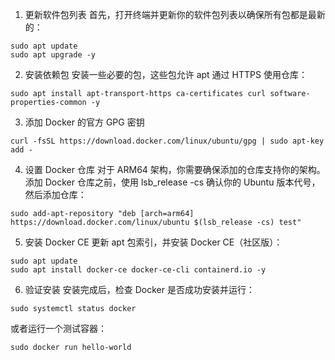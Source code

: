 1. 更新软件包列表
首先，打开终端并更新你的软件包列表以确保所有包都是最新的：
````
sudo apt update
sudo apt upgrade -y
````
2. 安装依赖包
安装一些必要的包，这些包允许 apt 通过 HTTPS 使用仓库：
````
sudo apt install apt-transport-https ca-certificates curl software-properties-common -y
````
3. 添加 Docker 的官方 GPG 密钥
````
curl -fsSL https://download.docker.com/linux/ubuntu/gpg | sudo apt-key add -
````
4. 设置 Docker 仓库
对于 ARM64 架构，你需要确保添加的仓库支持你的架构。添加 Docker 仓库之前，使用 lsb_release -cs 确认你的 Ubuntu 版本代号，然后添加仓库：
````
sudo add-apt-repository "deb [arch=arm64] https://download.docker.com/linux/ubuntu $(lsb_release -cs) test"
````
5. 安装 Docker CE
更新 apt 包索引，并安装 Docker CE（社区版）：
````
sudo apt update
sudo apt install docker-ce docker-ce-cli containerd.io -y
````
6. 验证安装
安装完成后，检查 Docker 是否成功安装并运行：
````
sudo systemctl status docker
````
或者运行一个测试容器：
````
sudo docker run hello-world
````
